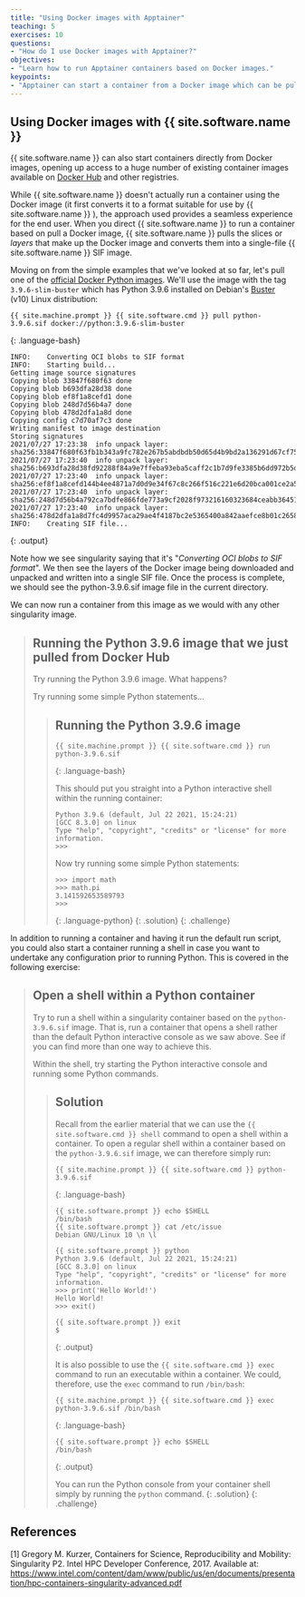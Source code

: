 ```yaml
---
title: "Using Docker images with Apptainer"
teaching: 5
exercises: 10
questions:
- "How do I use Docker images with Apptainer?"
objectives:
- "Learn how to run Apptainer containers based on Docker images."
keypoints:
- "Apptainer can start a container from a Docker image which can be pulled directly from Docker Hub or other public image repository."
---
```


## Using Docker images with {{ site.software.name }}

{{ site.software.name }}  can also start containers directly from Docker images, opening up access to a huge number of existing container images available on [Docker Hub](https://hub.docker.com/) and other registries.

While {{ site.software.name }}  doesn't actually run a container using the Docker image (it first converts it to a format suitable for use by {{ site.software.name }} ), the approach used provides a seamless experience for the end user. When you direct {{ site.software.name }}  to run a container based on pull a Docker image, {{ site.software.name }}  pulls the slices or _layers_ that make up the Docker image and converts them into a single-file {{ site.software.name }}  SIF image.

Moving on from the simple examples that we've looked at so far, let's pull one of the [official Docker Python images](https://hub.docker.com/_/python). We'll use the image with the tag `3.9.6-slim-buster` which has Python 3.9.6 installed on Debian's [Buster](https://www.debian.org/releases/buster/) (v10) Linux distribution:

```
{{ site.machine.prompt }} {{ site.software.cmd }} pull python-3.9.6.sif docker://python:3.9.6-slim-buster
```
{: .language-bash}

```
INFO:    Converting OCI blobs to SIF format
INFO:    Starting build...
Getting image source signatures
Copying blob 33847f680f63 done  
Copying blob b693dfa28d38 done  
Copying blob ef8f1a8cefd1 done  
Copying blob 248d7d56b4a7 done  
Copying blob 478d2dfa1a8d done  
Copying config c7d70af7c3 done  
Writing manifest to image destination
Storing signatures
2021/07/27 17:23:38  info unpack layer: sha256:33847f680f63fb1b343a9fc782e267b5abdbdb50d65d4b9bd2a136291d67cf75
2021/07/27 17:23:40  info unpack layer: sha256:b693dfa28d38fd92288f84a9e7ffeba93eba5caff2c1b7d9fe3385b6dd972b5d
2021/07/27 17:23:40  info unpack layer: sha256:ef8f1a8cefd144b4ee4871a7d0d9e34f67c8c266f516c221e6d20bca001ce2a5
2021/07/27 17:23:40  info unpack layer: sha256:248d7d56b4a792ca7bdfe866fde773a9cf2028f973216160323684ceabb36451
2021/07/27 17:23:40  info unpack layer: sha256:478d2dfa1a8d7fc4d9957aca29ae4f4187bc2e5365400a842aaefce8b01c2658
INFO:    Creating SIF file...
```
{: .output}

Note how we see singularity saying that it's "_Converting OCI blobs to SIF format_". We then see the layers of the Docker image being downloaded and unpacked and written into a single SIF file. Once the process is complete, we should see the python-3.9.6.sif image file in the current directory.

We can now run a container from this image as we would with any other singularity image.

> ## Running the Python 3.9.6 image that we just pulled from Docker Hub
>
> Try running the Python 3.9.6 image. What happens?
> 
> Try running some simple Python statements...
> 
> > ## Running the Python 3.9.6 image
> >
> > ```
> > {{ site.machine.prompt }} {{ site.software.cmd }} run python-3.9.6.sif
> > ```
> > {: .language-bash}
> > 
> > This should put you straight into a Python interactive shell within the running container:
> > 
> > ```
> > Python 3.9.6 (default, Jul 22 2021, 15:24:21) 
> > [GCC 8.3.0] on linux
> > Type "help", "copyright", "credits" or "license" for more information.
> > >>> 
> > ```
> > Now try running some simple Python statements:
> > ```
> > >>> import math
> > >>> math.pi
> > 3.141592653589793
> > >>> 
> > ```
> > {: .language-python}
> {: .solution}
{: .challenge}

In addition to running a container and having it run the default run script, you could also start a container running a shell in case you want to undertake any configuration prior to running Python. This is covered in the following exercise:

> ## Open a shell within a Python container
>
> Try to run a shell within a singularity container based on the `python-3.9.6.sif` image. That is, run a container that opens a shell rather than the default Python interactive console as we saw above.
> See if you can find more than one way to achieve this.
> 
> Within the shell, try starting the Python interactive console and running some Python commands.
> 
> > ## Solution
> >
> > Recall from the earlier material that we can use the `{{ site.software.cmd }} shell` command to open a shell within a container. To open a regular shell within a container based on the `python-3.9.6.sif` image, we can therefore simply run:
> > ```
> > {{ site.machine.prompt }} {{ site.software.cmd }} python-3.9.6.sif
> > ```
> > {: .language-bash}
> > 
> > ```
> > {{ site.software.prompt }} echo $SHELL
> > /bin/bash
> > {{ site.software.prompt }} cat /etc/issue
> > Debian GNU/Linux 10 \n \l
> > 
> > {{ site.software.prompt }} python
> > Python 3.9.6 (default, Jul 22 2021, 15:24:21) 
> > [GCC 8.3.0] on linux
> > Type "help", "copyright", "credits" or "license" for more information.
> > >>> print('Hello World!')
> > Hello World!
> > >>> exit()
> > 
> > {{ site.software.prompt }} exit
> > $ 
> > ```
> > {: .output}
> > 
> > It is also possible to use the `{{ site.software.cmd }} exec` command to run an executable within a container. We could, therefore, use the `exec` command to run `/bin/bash`:
> > 
> > ```
> > {{ site.machine.prompt }} {{ site.software.cmd }} exec python-3.9.6.sif /bin/bash
> > ```
> > {: .language-bash}
> > 
> > ```
> > {{ site.software.prompt }} echo $SHELL
> > /bin/bash
> > ```
> > {: .output}
> > 
> > You can run the Python console from your container shell simply by running the `python` command.
> {: .solution}
{: .challenge}

## References

\[1\] Gregory M. Kurzer, Containers for Science, Reproducibility and Mobility: Singularity P2. Intel HPC Developer Conference, 2017. Available at: https://www.intel.com/content/dam/www/public/us/en/documents/presentation/hpc-containers-singularity-advanced.pdf

